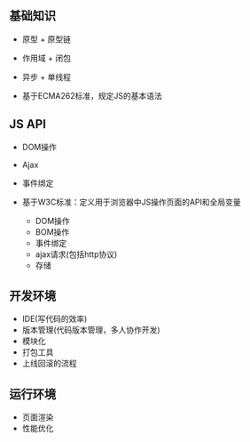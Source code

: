 ## 基础知识

- 原型 + 原型链
- 作用域 + 闭包
- 异步 + 单线程

- 基于ECMA262标准，规定JS的基本语法

## JS API

- DOM操作
- Ajax
- 事件绑定

- 基于W3C标准：定义用于浏览器中JS操作页面的API和全局变量
	- DOM操作
	- BOM操作
	- 事件绑定
	- ajax请求(包括http协议)
	- 存储

## 开发环境

- IDE(写代码的效率)
- 版本管理(代码版本管理，多人协作开发)
- 模块化
- 打包工具
- 上线回滚的流程

## 运行环境

- 页面渲染
- 性能优化